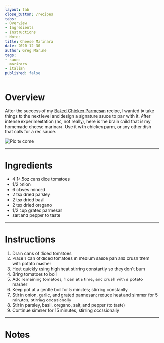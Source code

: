 ```yaml
---
layout: tab
close_button: /recipes
tabs:
- Overview
- Ingredients
- Instructions
- Notes
title: Cheese Marinara
date: 2020-12-30
author: Greg Marine
tags: 
- sauce
- marinara
- italian
published: false
---
```


# Overview

After the success of my [Baked Chicken Parmesan](/recipes/baked-chicken-parmesan) recipe, I wanted to take things to the next level and design a signature sauce to pair with it. After intense experimentation (no, not really), here is the brain child that is my homemade cheese marinara. Use it with chicken parm, or any other dish that calls for a red sauce.

![Pic to come](/assets/img/collections/recipes/cheese-marinara/cheese-marinara.jpg "Pic to come")

<!--more-->

---

# Ingredients

- 4 14.5oz cans dice tomatoes
- 1/2 onion
- 6 cloves minced
- 2 tsp dried parsley
- 2 tsp dried basil
- 2 tsp dried oregano
- 1/2 cup grated parmesan
- salt and pepper to taste

---

# Instructions

1. Drain cans of diced tomatoes
2. Place 1 can of diced tomatoes in medium sauce pan and crush them with potato masher
3. Heat quickly using high heat stirring constantly so they don't burn
4. Bring tomatoes to boil
5. Add remaining tomatoes, 1 can at a time, and crush with a potato masher
6. Keep pot at a gentle boil for 5 minutes; stirring constantly
7. Stir in onion, garlic, and grated parmesan; reduce heat and simmer for 5 minutes, stirring occasionally
8. Stir in parsley, basil, oregano, salt, and pepper (to taste)
9. Continue simmer for 15 minutes, stirring occasionally

---

# Notes

